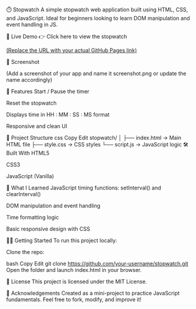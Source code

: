 ⏱️ Stopwatch
A simple stopwatch web application built using HTML, CSS, and JavaScript. Ideal for beginners looking to learn DOM manipulation and event handling in JS.

🔗 Live Demo
👉 Click here to view the stopwatch

[(Replace the URL with your actual GitHub Pages link)](https://sadhanastopwatch.netlify.app/)

📸 Screenshot

(Add a screenshot of your app and name it screenshot.png or update the name accordingly)

🚀 Features
Start / Pause the timer

Reset the stopwatch

Displays time in HH : MM : SS : MS format

Responsive and clean UI

📁 Project Structure
css
Copy
Edit
stopwatch/
│
├── index.html     → Main HTML file
├── style.css      → CSS styles
└── script.js      → JavaScript logic
🛠️ Built With
HTML5

CSS3

JavaScript (Vanilla)

🧠 What I Learned
JavaScript timing functions: setInterval() and clearInterval()

DOM manipulation and event handling

Time formatting logic

Basic responsive design with CSS

🧑‍💻 Getting Started
To run this project locally:

Clone the repo:

bash
Copy
Edit
git clone https://github.com/your-username/stopwatch.git
Open the folder and launch index.html in your browser.

📄 License
This project is licensed under the MIT License.

🙌 Acknowledgements
Created as a mini-project to practice JavaScript fundamentals.
Feel free to fork, modify, and improve it!
